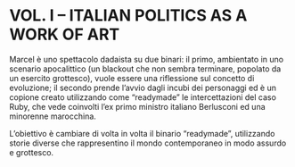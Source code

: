 # VOL. I &#8211; ITALIAN POLITICS AS A WORK OF ART

Marcel è uno spettacolo dadaista su due binari: il primo, ambientato in uno scenario  apocalittico (un blackout che non sembra terminare, popolato da un esercito grottesco), vuole essere una riflessione sul concetto di evoluzione; il secondo prende l’avvio dagli incubi dei personaggi ed è un copione creato utilizzando come “readymade” le intercettazioni del caso Ruby, che vede coinvolti l’ex primo ministro italiano Berlusconi ed una minorenne marocchina.

L’obiettivo è cambiare di volta in volta il binario “readymade”, utilizzando storie diverse che rappresentino il mondo contemporaneo in modo assurdo e grottesco.